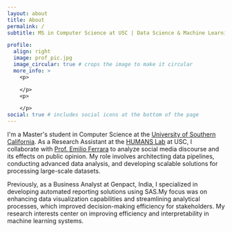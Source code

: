 ```yaml
---
layout: about
title: About
permalink: /
subtitle: MS in Computer Science at USC | Data Science & Machine Learning Enthusiast

profile:
  align: right
  image: prof_pic.jpg
  image_circular: true # crops the image to make it circular
  more_info: >
    <p>

    </p>
    <p>

    </p>
social: true # includes social icons at the bottom of the page
---
```


I'm a Master's student in Computer Science at the [University of Southern California](https://www.usc.edu/).
As a Research Assistant at the [HUMANS Lab](http://www.emilio.ferrara.name/code/) at USC, I collaborate
with [Prof. Emilio Ferrara](https://www.emilio.ferrara.name/) to analyze social media discourse and its effects on public opinion. 
My role involves architecting data pipelines, conducting advanced data analysis, and developing scalable solutions for processing large-scale datasets.

Previously, as a Business Analyst at Genpact, India, I specialized in developing automated reporting solutions using
SAS.My focus was on enhancing data visualization capabilities and streamlining analytical processes, which improved
decision-making efficiency for stakeholders.
My research interests center on improving efficiency and interpretability in machine learning systems. 
